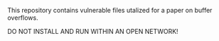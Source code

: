 This repository contains vulnerable files utalized for a paper on buffer overflows.

DO NOT INSTALL AND RUN WITHIN AN OPEN NETWORK!
